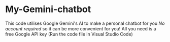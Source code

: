 # My-Gemini-chatbot
This code utilises Google Gemini's AI to make a personal chatbot for you *No account required* so it can be more convenient for you! All you need is a free Google API key
(Run the code file in Visual Studio Code)
